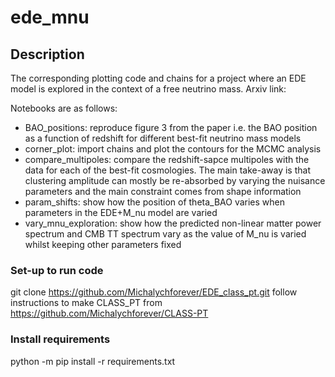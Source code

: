 # ede_mnu

## Description
The corresponding plotting code and chains for a project where an EDE model is explored in the context of a free neutrino mass. Arxiv link: 

Notebooks are as follows: 

* BAO_positions: reproduce figure 3 from the paper i.e. the BAO position as a function of redshift for different best-fit neutrino mass models 
* corner_plot: import chains and plot the contours for the MCMC analysis
* compare_multipoles: compare the redshift-sapce multipoles with the data for each of the best-fit cosmologies. The main take-away is that clustering amplitude can mostly be re-absorbed by varying the nuisance parameters and the main constraint comes from shape information
* param_shifts: show how the position of theta_BAO varies when parameters in the EDE+M_nu model are varied
* vary_mnu_exploration: show how the predicted non-linear matter power spectrum and CMB TT spectrum vary as the value of M_nu is varied whilst keeping other parameters fixed


### Set-up to run code 
git clone https://github.com/Michalychforever/EDE_class_pt.git 
follow instructions to make CLASS_PT from https://github.com/Michalychforever/CLASS-PT 

### Install requirements
python -m pip install -r requirements.txt
